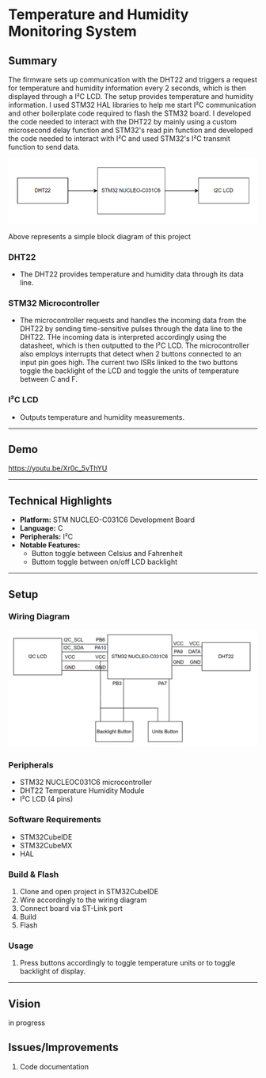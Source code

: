 # Temperature and Humidity Monitoring System

## Summary
The firmware sets up communication with the DHT22 and triggers a request for temperature and humidity information every 2 seconds, which is
then displayed through a I²C LCD. The setup provides temperature and humidity information. I used STM32 HAL libraries to help me start I²C communication
and other boilerplate code required to flash the STM32 board. I developed the code needed to interact with the DHT22 by mainly using a custom microsecond delay function
and STM32's read pin function and developed the code needed to interact with I²C and used STM32's I²C transmit function to send data.

![Block Diagram](blockdiagram.png?raw=true "Block Diagram")

Above represents a simple block diagram of this project
### DHT22
- The DHT22 provides temperature and humidity data through its data line.
### STM32 Microcontroller
- The microcontroller requests and handles the incoming data from the DHT22 by sending time-sensitive pulses through the data line to the DHT22. THe incoming data is interpreted accordingly using the datasheet, which is then outputted to the I²C LCD. The microcontroller also employs interrupts that detect when 2 buttons connected to an input pin goes high. The current two ISRs linked to the two buttons toggle the backlight of the LCD and toggle the units of temperature between C and F.
### I²C LCD
- Outputs temperature and humidity measurements.
---

## Demo
https://youtu.be/Xr0c_5vThYU

---

## Technical Highlights
- **Platform:** STM NUCLEO-C031C6 Development Board
- **Language:** C
- **Peripherals:** I²C
- **Notable Features:**
  - Button toggle between Celsius and Fahrenheit
  - Buttom toggle between on/off LCD backlight

---

## Setup

### Wiring Diagram
![Wiring Diagram](wiringdiagram.png?raw=true "Wiring Diagram")

### Peripherals
- STM32 NUCLEOC031C6 microcontroller
- DHT22 Temperature Humidity Module
- I²C LCD (4 pins)
  
### Software Requirements
- STM32CubeIDE
- STM32CubeMX
- HAL

### Build & Flash
1. Clone and open project in STM32CubeIDE
2. Wire accordingly to the wiring diagram
3. Connect board via ST-Link port
4. Build
5. Flash

### Usage
1. Press buttons accordingly to toggle temperature units or to toggle backlight of display.
---
## Vision
in progress
## Issues/Improvements
1. Code documentation

